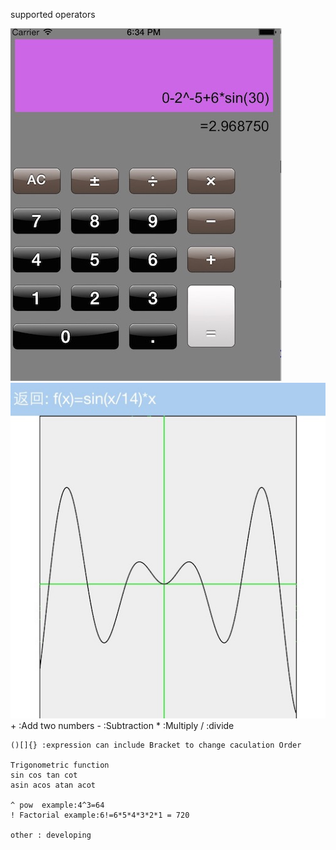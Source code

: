 supported operators

![Screen shot](https://github.com/degjeg/SuperCaculator/blob/master/screenshot/Screenshot1.png)
![Screen shot](https://github.com/degjeg/SuperCaculator/blob/master/screenshot/Screenshot2.png)   
    +  :Add two numbers
    -  :Subtraction
    *  :Multiply
    /  :divide
    
    ()[]{} :expression can include Bracket to change caculation Order

    Trigonometric function
    sin cos tan cot
    asin acos atan acot
    
    ^ pow  example:4^3=64
    ! Factorial example:6!=6*5*4*3*2*1 = 720
    
    other : developing
  

